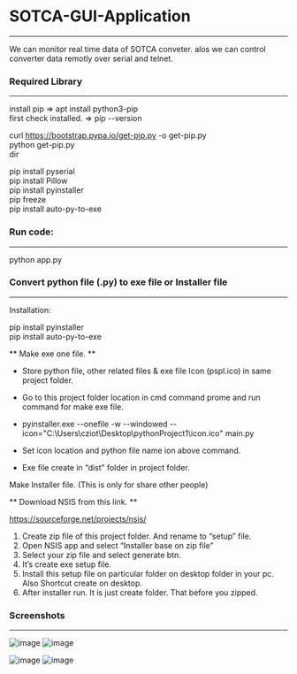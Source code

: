 # SOTCA-GUI-Application
-------------------------

We can monitor real time data of SOTCA conveter. alos we can control converter data remotly over serial and telnet. 


### Required Library  
--------------------

install pip  =>  apt install python3-pip  
first check installed. => pip --version  

curl https://bootstrap.pypa.io/get-pip.py -o get-pip.py  
python get-pip.py  
dir  


pip install pyserial  
pip install Pillow  
pip install pyinstaller  
pip freeze  
pip install auto-py-to-exe


### Run code:
-----------------------

python app.py

### Convert python file (.py) to exe file or Installer file
-----------------------
Installation:

pip install pyinstaller  
pip install auto-py-to-exe  

** Make exe one file. ** 
-	Store python file, other related files & exe file Icon (pspl.ico) in same project folder.
-	Go to this project folder location in cmd command prome and run command for make exe file.


- pyinstaller.exe --onefile -w --windowed --icon="C:\Users\cziot\Desktop\pythonProject1\icon.ico" main.py
-	Set icon location and python file name ion above command.
-	Exe file create in “dist” folder in project folder.

Make Installer file. (This is only for share other people)
 

** Download NSIS from this link. **

https://sourceforge.net/projects/nsis/

1.	Create zip file of this project folder. And rename to “setup” file.
2.	Open NSIS app and select “Installer base on zip file”
3.	Select your zip file and select generate btn.
4.	It’s create exe setup file.
5.	Install this setup file on particular folder on desktop folder in your pc. Also Shortcut create on desktop. 
6.	After installer run. It is just create folder. That before you zipped.



### Screenshots
-----------------------

![image](https://user-images.githubusercontent.com/47386222/217312944-ca7b2a7c-da45-4f20-9ad1-d1b8f1b14b97.png)
![image](https://user-images.githubusercontent.com/47386222/217313771-97e294a7-bc22-4da9-b04e-14449353ab97.png)

![image](https://user-images.githubusercontent.com/47386222/217316612-0c310c39-bb31-4ecd-aa22-dc9d1f07bae2.png)
![image](https://user-images.githubusercontent.com/47386222/217316225-ff4a7d08-e91e-4c0f-984f-b3d00c8ae7a1.png)

